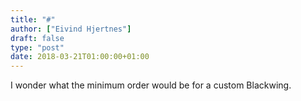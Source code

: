 ```yaml
---
title: "#"
author: ["Eivind Hjertnes"]
draft: false
type: "post"
date: 2018-03-21T01:00:00+01:00
---
```


I wonder what the minimum order would be for a custom Blackwing.

